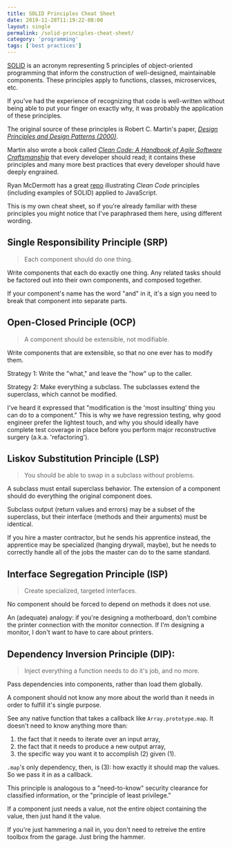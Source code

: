 ```yaml
---
title: SOLID Principles Cheat Sheet
date: 2019-11-28T11:19:22-08:00
layout: single
permalink: /solid-principles-cheat-sheet/
category: 'programming'
tags: ['best practices']
---
```


[SOLID](https://en.wikipedia.org/wiki/SOLID) is an acronym representing 5 principles of object-oriented programming that inform the construction of well-designed, maintainable components. These principles apply to functions, classes, microservices, etc. 

If you've had the experience of recognizing that code is well-written without being able to put your finger on exactly why, it was probably the application of these principles. 

The original source of these principles is Robert C. Martin's paper, _[Design Principles and Design Patterns (2000)](/assets/pdf/Robert_C._Martin_-_2000_-_Principles_and_Patterns.pdf)_. 

Martin also wrote a book called _[Clean Code: A Handbook of Agile Software Craftsmanship](https://amzn.to/2rDvxz7)_ that every developer should read; it contains these principles and many more best practices that every developer should have deeply engrained.

Ryan McDermott has a great [repo](https://github.com/ryanmcdermott/clean-code-javascript#solid) illustrating _Clean Code_ principles (including examples of SOLID) applied to JavaScript.

This is my own cheat sheet, so if you're already familiar with these principles you might notice that I've paraphrased them here, using different wording.

## Single Responsibility Principle (SRP) 

> Each component should do one thing.

Write components that each do exactly one thing. Any related tasks should be factored out into their own components, and composed together.

If your component's name has the word "and" in it, it's a sign you need to break that component into separate parts.

## Open-Closed Principle (OCP)

> A component should be extensible, not modifiable.

Write components that are extensible, so that no one ever has to modify them.

Strategy 1: Write the "what," and leave the "how" up to the caller.

Strategy 2: Make everything a subclass. The subclasses extend the superclass, which cannot be modified.

I've heard it expressed that "modification is the 'most insulting' thing you can do to a component." This is why we have regression testing, why good engineer prefer the lightest touch, and why you should ideally have complete test coverage in place before you perform major reconstructive surgery (a.k.a. 'refactoring').

## Liskov Substitution Principle (LSP)

> You should be able to swap in a subclass without problems.
  
A subclass must entail superclass behavior. The extension of a component should do everything the original component does.

Subclass output (return values and errors) may be a subset of the superclass, but their interface (methods and their arguments) must be identical.

If you hire a master contractor, but he sends his apprentice instead, the apprentice may be specialized (hanging drywall, maybe), but he needs to correctly handle all of the jobs the master can do to the same standard.

## Interface Segregation Principle (ISP)

> Create specialized, targeted interfaces.

No component should be forced to depend on methods it does not use.

An (adequate) analogy: if you're designing a motherboard, don't combine the printer connection with the monitor connection. If I'm designing a monitor, I don't want to have to care about printers.

## Dependency Inversion Principle (DIP):

> Inject everything a function needs to do it's job, and no more.

Pass dependencies into components, rather than load them globally.

A component should not know any more about the world than it needs in order to fulfill it's single purpose.

See any native function that takes a callback like `Array.prototype.map`. It doesn't need to know anything more than: 
1. the fact that it needs to iterate over an input array,
2. the fact that it needs to produce a new output array,
3. the specific way you want it to accomplish (2) given (1).

`.map`'s only dependency, then, is (3): how exactly it should map the values. So we pass it in as a callback.

This principle is analogous to a "need-to-know" security clearance for classified information, or the "principle of least privilege."

If a component just needs a value, not the entire object containing the value, then just hand it the value. 

If you're just hammering a nail in, you don't need to retreive the entire toolbox from the garage. Just bring the hammer.